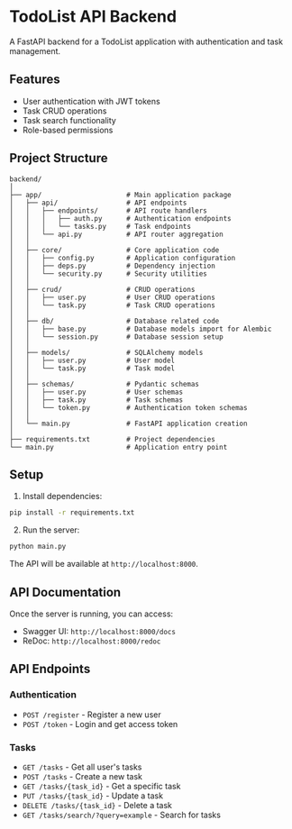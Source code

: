 # TodoList API Backend

A FastAPI backend for a TodoList application with authentication and task management.

## Features

- User authentication with JWT tokens
- Task CRUD operations
- Task search functionality
- Role-based permissions

## Project Structure

```
backend/
│
├── app/                     # Main application package
│   ├── api/                 # API endpoints
│   │   ├── endpoints/       # API route handlers
│   │   │   ├── auth.py      # Authentication endpoints
│   │   │   └── tasks.py     # Task endpoints
│   │   └── api.py           # API router aggregation
│   │
│   ├── core/                # Core application code
│   │   ├── config.py        # Application configuration
│   │   ├── deps.py          # Dependency injection
│   │   └── security.py      # Security utilities
│   │
│   ├── crud/                # CRUD operations
│   │   ├── user.py          # User CRUD operations
│   │   └── task.py          # Task CRUD operations
│   │
│   ├── db/                  # Database related code
│   │   ├── base.py          # Database models import for Alembic
│   │   └── session.py       # Database session setup
│   │
│   ├── models/              # SQLAlchemy models
│   │   ├── user.py          # User model
│   │   └── task.py          # Task model
│   │
│   ├── schemas/             # Pydantic schemas
│   │   ├── user.py          # User schemas
│   │   ├── task.py          # Task schemas
│   │   └── token.py         # Authentication token schemas
│   │
│   └── main.py              # FastAPI application creation
│
├── requirements.txt         # Project dependencies
└── main.py                  # Application entry point
```

## Setup

1. Install dependencies:
```bash
pip install -r requirements.txt
```

2. Run the server:
```bash
python main.py
```

The API will be available at `http://localhost:8000`.

## API Documentation

Once the server is running, you can access:

- Swagger UI: `http://localhost:8000/docs`
- ReDoc: `http://localhost:8000/redoc`

## API Endpoints

### Authentication
- `POST /register` - Register a new user
- `POST /token` - Login and get access token

### Tasks
- `GET /tasks` - Get all user's tasks
- `POST /tasks` - Create a new task
- `GET /tasks/{task_id}` - Get a specific task
- `PUT /tasks/{task_id}` - Update a task
- `DELETE /tasks/{task_id}` - Delete a task
- `GET /tasks/search/?query=example` - Search for tasks 